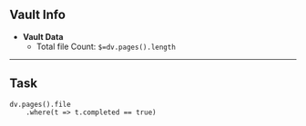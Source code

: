 ## Vault Info
 - **Vault Data**
	- Total file Count: `$=dv.pages().length`
	
---
## Task

```dataviewjs
dv.pages().file
	.where(t => t.completed == true)
```